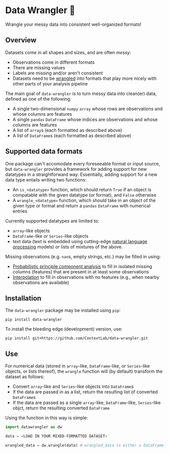 # Data Wrangler 🤠
Wrangle your messy data into consistent well-organized formats!


## Overview

Datasets come in all shapes and sizes, and are often *messy*:
  - Observations come in different formats
  - There are missing values
  - Labels are missing and/or aren't consistent
  - Datasets need to be [wrangled](https://en.wikipedia.org/wiki/Data_wrangling) into formats that play more nicely with other parts of your analysis pipeline

The main goal of `data-wrangler` is to turn messy data into clean(er) data, defined as one of the following:
  - A single two-dimensional `numpy` `array` whose rows are observations and whose columns are features
  - A single `pandas` `DataFrame` whose indices are observations and whose columns are features
  - A list of `array`s (each formatted as described above)
  - A list of `DataFrame`s (each formatted as described above)
 
## Supported data formats 

One package can't accomodate every foreseeable format or input source, but `data-wrangler` provides a framework for adding support for new datatypes in a straightforward way.  Essentially, adding support for a new data type entails writing two functions:
  - An `is_<datatype>` function, which should return `True` if an object is compatable with the given datatype (or format), and `False` otherwise
  - A `wrangle_<datatype>` function, which should take in an object of the given type or format and return a `pandas` `DataFrame` with numerical entries

Currently supported datatypes are limited to:
  - `array`-like objects
  - `DataFrame`-like or `Series`-like objects
  - text data (text is embedded using cutting-edge [natural language processing](https://en.wikipedia.org/wiki/Word_embedding) models)
or lists of mixtures of the above.

Missing observations (e.g. `nan`s, empty strings, etc.) may be filled in using:
  - [Probabilistic principle component analysis](https://www.jstor.org/stable/2680726) to fill in isolated missing columns (features) that are present in at least some observations
  - [Interpolation](https://en.wikipedia.org/wiki/Interpolation) to fill in observations with no features (e.g., when nearby observations are available)


## Installation

The `data-wrangler` package may be installed using `pip`:
```
pip install data-wrangler
```

To install the bleeding edge (development) version, use:
```
pip install git+https://github.com/ContextLab/data-wrangler.git
```

## Use

For numerical data (stored in `array`-like, `DataFrame`-like, or `Series`-like objects, or lists thereof), the `wrangle` function will (by default) transform the dataset as follows:
  - Convert `array`-like and `Series`-like objects into `DataFrame`s
  - If the data are passed in as a list, return the resulting list of converted `DataFrame`s
  - If the data are passed as a single `array`-like, `DataFrame`-like, `Series`-like objct, return the resulting converted `DataFrame`

Using the function in this way is simple:

```python
import datawrangler as dw

data = <LOAD IN YOUR MIXED-FORMATTED DATASET>

wrangled_data = dw.wrangle(data) # wrangled_data is either a DataFrame or a list of DataFrames
```


